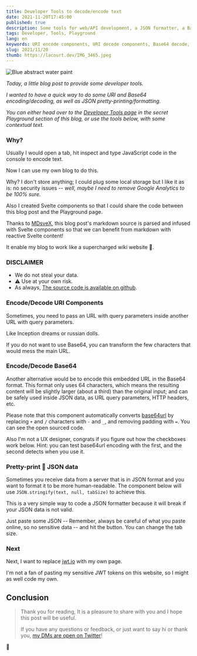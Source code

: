 ```yaml
---
title: Developer Tools to decode/encode text
date: 2021-11-20T17:45:00
published: true
description: Some tools for web/API development, a JSON formatter, a Base64 encoder/decoder with Base64URL variant and an URI components encoder/decoder.
tags: Developer, Tools, Playground
lang: en
keywords: URI encode components, URI decode components, Base64 decode, Base64 encode, JSON pretty-print, JSON format, svelte, developer tools, tools
slug: 2021/11/20
thumb: https://lacourt.dev/IMG_3465.jpeg
---
```


<script>
  import { onMount } from "svelte";
  import URIComponentsTool from "$lib/components/URIComponentsTool.svelte";
  import Base64Tool from "$lib/components/Base64Tool.svelte";
  import JSONFormatter from "$lib/components/JSONFormatter.svelte";

</script>
<style>
  	textarea {
		width: 100%;
		height: 100px;
	}
</style>

![Blue abstract water paint](/IMG_3465.jpeg)

*Today, a little blog post to provide some developer tools.*

*I wanted to have a quick way to do some URI and Base64 encoding/decoding, as well as JSON pretty-printing/formatting.*

*You can either head over to the [Developer Tools page](/playground/dev-tools) in the secret Playground  section of this blog, or use the tools below, with some contextual text.*

### Why?

Usually I would open a tab, hit inspect and type JavaScript code in the console to encode text.

Now I can use my own blog to do this.

Why? I don't store anything; I could plug some local storage but I like it as is: no security issues -- *well, maybe I need to remove Google Analytics to be 100% sure.*

Also I created Svelte components so that I could share the code between this blog post and the Playground page.

Thanks to [MDsveX](https://mdsvex.com), this blog post's markdown source is parsed and infused with Svelte components so that we can benefit from markdown with reactive Svelte content!

It enable my blog to work like a supercharged wiki website 💪.

### DISCLAIMER

- We do not steal your data.
- ⚠️ Use at your own risk.
- As always, [The source code is available on github](https://github.com/doppelganger9/blog).

### Encode/Decode URI Components

Sometimes, you need to pass an URL with query parameters inside another URL with query parameters. 

Like Inception dreams or russian dolls.

If you do not want to use Base64, you can transform the few characters that would mess the main URL.

<URIComponentsTool />

### Encode/Decode Base64

Another alternative would be to encode this embedded URL in the Base64 format. This format only uses 64 characters, which means the resulting content will be slightly larger (about a third) than the original input; and can be safely used inside JSON data, as URL query parameters, HTTP headers, etc.

Please note that this component automatically converts [base64url](https://datatracker.ietf.org/doc/html/rfc4648#section-5) by replacing `+` and `/` characters with `-` and `_`, and removing padding with `=`. You can see the open sourced code.

Also I'm not a UX designer, congrats if you figure out how the checkboxes work below. Hint: you can test base64url encoding with the first, and the second detects when you use it.

<Base64Tool />

### Pretty-print 💅 JSON data

Sometimes you receive data from a server that is in JSON format and you want to format it to be more human-readable. The component below will use `JSON.stringify(text, null, tabSize)` to achieve this.

This is a very simple way to code a JSON formatter because it will break if your JSON data is not valid.

Just paste some JSON -- Remember, always be careful of what you paste online, so no sensitive data -- and hit the button. You can change the tab size.

<JSONFormatter />

### Next

Next, I want to replace [jwt.io](https://jwt.io) with my own page.

I'm not a fan of pasting my sensitive JWT tokens on this website, so I might as well code my own.

## Conclusion

> Thank you for reading, It is a pleasure to share with you and I hope this post will be useful.
>
> If you have any questions or feedback, or just want to say hi or thank you, [my DMs are open on Twitter](https://twitter.com/doppelganger9)!

👋